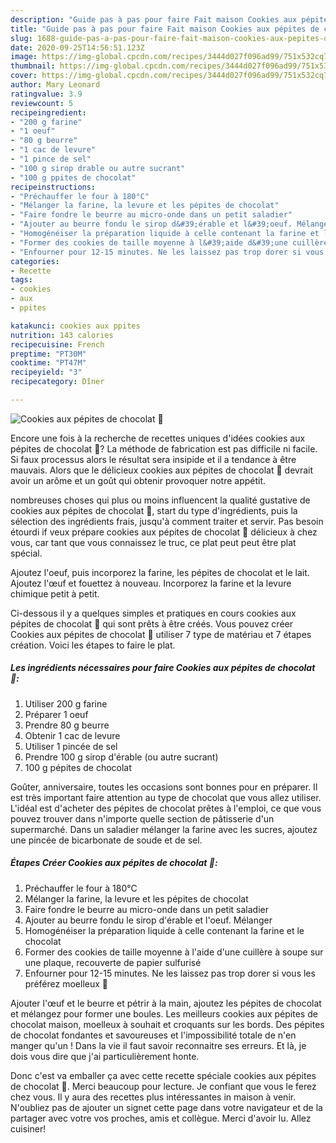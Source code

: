 ```yaml
---
description: "Guide pas à pas pour faire Fait maison Cookies aux pépites de chocolat 🍫"
title: "Guide pas à pas pour faire Fait maison Cookies aux pépites de chocolat 🍫"
slug: 1688-guide-pas-a-pas-pour-faire-fait-maison-cookies-aux-pepites-de-chocolat
date: 2020-09-25T14:56:51.123Z
image: https://img-global.cpcdn.com/recipes/3444d027f096ad99/751x532cq70/cookies-aux-pepites-de-chocolat-🍫-photo-principale-de-la-recette.jpg
thumbnail: https://img-global.cpcdn.com/recipes/3444d027f096ad99/751x532cq70/cookies-aux-pepites-de-chocolat-🍫-photo-principale-de-la-recette.jpg
cover: https://img-global.cpcdn.com/recipes/3444d027f096ad99/751x532cq70/cookies-aux-pepites-de-chocolat-🍫-photo-principale-de-la-recette.jpg
author: Mary Leonard
ratingvalue: 3.9
reviewcount: 5
recipeingredient:
- "200 g farine"
- "1 oeuf"
- "80 g beurre"
- "1 cac de levure"
- "1 pince de sel"
- "100 g sirop drable ou autre sucrant"
- "100 g ppites de chocolat"
recipeinstructions:
- "Préchauffer le four à 180°C"
- "Mélanger la farine, la levure et les pépites de chocolat"
- "Faire fondre le beurre au micro-onde dans un petit saladier"
- "Ajouter au beurre fondu le sirop d&#39;érable et l&#39;oeuf. Mélanger"
- "Homogénéiser la préparation liquide à celle contenant la farine et le chocolat"
- "Former des cookies de taille moyenne à l&#39;aide d&#39;une cuillère à soupe sur une plaque, recouverte de papier sulfurisé"
- "Enfourner pour 12-15 minutes. Ne les laissez pas trop dorer si vous les préférez moelleux 🤤"
categories:
- Recette
tags:
- cookies
- aux
- ppites

katakunci: cookies aux ppites 
nutrition: 143 calories
recipecuisine: French
preptime: "PT30M"
cooktime: "PT47M"
recipeyield: "3"
recipecategory: Dîner

---
```



![Cookies aux pépites de chocolat 🍫](https://img-global.cpcdn.com/recipes/3444d027f096ad99/751x532cq70/cookies-aux-pepites-de-chocolat-🍫-photo-principale-de-la-recette.jpg)

Encore une fois à la recherche de recettes uniques d'idées cookies aux pépites de chocolat 🍫? La méthode de fabrication est pas difficile ni facile. Si faux processus alors le résultat sera insipide et il a tendance à être mauvais. Alors que le délicieux cookies aux pépites de chocolat 🍫 devrait avoir un arôme et un goût qui obtenir provoquer notre appétit.

nombreuses choses qui plus ou moins influencent la qualité gustative de cookies aux pépites de chocolat 🍫, start du type d'ingrédients, puis la sélection des ingrédients frais, jusqu'à comment traiter et servir. Pas besoin étourdi if veux prépare cookies aux pépites de chocolat 🍫 délicieux à chez vous, car tant que vous connaissez le truc, ce plat peut peut être plat spécial.

Ajoutez l&#39;oeuf, puis incorporez la farine, les pépites de chocolat et le lait. Ajoutez l&#39;œuf et fouettez à nouveau. Incorporez la farine et la levure chimique petit à petit.


Ci-dessous il y a quelques simples et pratiques en cours cookies aux pépites de chocolat 🍫 qui sont prêts à être créés. Vous pouvez créer Cookies aux pépites de chocolat 🍫 utiliser 7 type de matériau et 7 étapes création. Voici les étapes to faire le plat.

<!--inarticleads1-->

##### Les ingrédients nécessaires pour faire Cookies aux pépites de chocolat 🍫:

1. Utiliser 200 g farine
1. Préparer 1 oeuf
1. Prendre 80 g beurre
1. Obtenir 1 cac de levure
1. Utiliser 1 pincée de sel
1. Prendre 100 g sirop d&#39;érable (ou autre sucrant)
1.  100 g pépites de chocolat


Goûter, anniversaire, toutes les occasions sont bonnes pour en préparer. Il est très important faire attention au type de chocolat que vous allez utiliser. L&#39;idéal est d&#39;acheter des pépites de chocolat prêtes à l&#39;emploi, ce que vous pouvez trouver dans n&#39;importe quelle section de pâtisserie d&#39;un supermarché. Dans un saladier mélanger la farine avec les sucres, ajoutez une pincée de bicarbonate de soude et de sel. 

<!--inarticleads2-->

##### Étapes Créer Cookies aux pépites de chocolat 🍫:

1. Préchauffer le four à 180°C
1. Mélanger la farine, la levure et les pépites de chocolat
1. Faire fondre le beurre au micro-onde dans un petit saladier
1. Ajouter au beurre fondu le sirop d&#39;érable et l&#39;oeuf. Mélanger
1. Homogénéiser la préparation liquide à celle contenant la farine et le chocolat
1. Former des cookies de taille moyenne à l&#39;aide d&#39;une cuillère à soupe sur une plaque, recouverte de papier sulfurisé
1. Enfourner pour 12-15 minutes. Ne les laissez pas trop dorer si vous les préférez moelleux 🤤


Ajouter l&#39;œuf et le beurre et pétrir à la main, ajoutez les pépites de chocolat et mélangez pour former une boules. Les meilleurs cookies aux pépites de chocolat maison, moelleux à souhait et croquants sur les bords. Des pépites de chocolat fondantes et savoureuses et l&#39;impossibilité totale de n&#39;en manger qu&#39;un ! Dans la vie il faut savoir reconnaitre ses erreurs. Et là, je dois vous dire que j&#39;ai particulièrement honte. 


Donc c'est va emballer ça avec cette recette spéciale cookies aux pépites de chocolat 🍫. Merci beaucoup pour lecture. Je confiant que vous le ferez chez vous. Il y aura des recettes plus  intéressantes in maison à venir. N'oubliez pas de ajouter un signet cette page dans votre navigateur et de la partager avec votre vos proches, amis et collègue. Merci d'avoir lu. Allez cuisiner!
